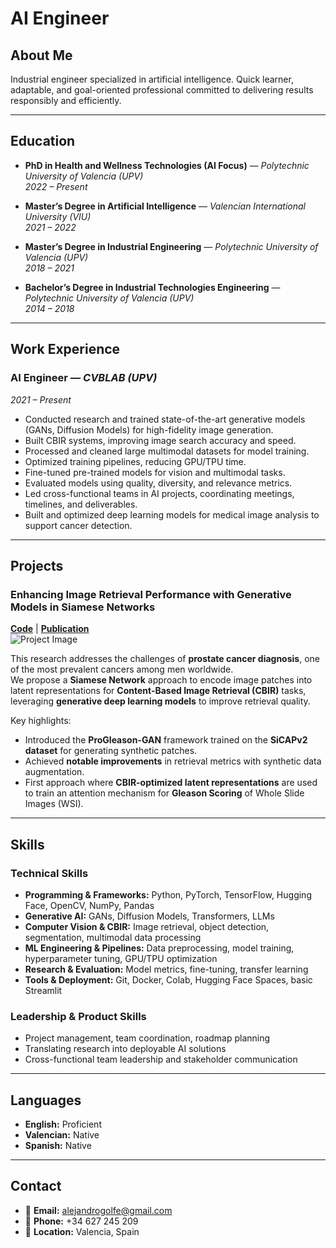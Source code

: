 # AI Engineer

## About Me
Industrial engineer specialized in artificial intelligence. Quick learner, adaptable, and goal-oriented professional committed to delivering results responsibly and efficiently.

---

## Education
- **PhD in Health and Wellness Technologies (AI Focus)** — *Polytechnic University of Valencia (UPV)*  
  *2022 – Present*

- **Master’s Degree in Artificial Intelligence** — *Valencian International University (VIU)*  
  *2021 – 2022*

- **Master’s Degree in Industrial Engineering** — *Polytechnic University of Valencia (UPV)*  
  *2018 – 2021*

- **Bachelor’s Degree in Industrial Technologies Engineering** — *Polytechnic University of Valencia (UPV)*  
  *2014 – 2018*

---

## Work Experience
### **AI Engineer** — *CVBLAB (UPV)*  
*2021 – Present*  
- Conducted research and trained state-of-the-art generative models (GANs, Diffusion Models) for high-fidelity image generation.  
- Built CBIR systems, improving image search accuracy and speed.  
- Processed and cleaned large multimodal datasets for model training.  
- Optimized training pipelines, reducing GPU/TPU time.  
- Fine-tuned pre-trained models for vision and multimodal tasks.  
- Evaluated models using quality, diversity, and relevance metrics.  
- Led cross-functional teams in AI projects, coordinating meetings, timelines, and deliverables.  
- Built and optimized deep learning models for medical image analysis to support cancer detection.

---
## Projects

### **Enhancing Image Retrieval Performance with Generative Models in Siamese Networks**  
**[Code](https://github.com/cvblab/CBIR_SYNTHETIC_VIEWS)** | **[Publication](https://ieeexplore.ieee.org/abstract/document/10896802)**  
![Project Image](path_to_image.jpg)  

This research addresses the challenges of **prostate cancer diagnosis**, one of the most prevalent cancers among men worldwide.  
We propose a **Siamese Network** approach to encode image patches into latent representations for **Content-Based Image Retrieval (CBIR)** tasks, leveraging **generative deep learning models** to improve retrieval quality.  

Key highlights:
- Introduced the **ProGleason-GAN** framework trained on the **SiCAPv2 dataset** for generating synthetic patches.  
- Achieved **notable improvements** in retrieval metrics with synthetic data augmentation.  
- First approach where **CBIR-optimized latent representations** are used to train an attention mechanism for **Gleason Scoring** of Whole Slide Images (WSI).  

---


## Skills
### **Technical Skills**
- **Programming & Frameworks:** Python, PyTorch, TensorFlow, Hugging Face, OpenCV, NumPy, Pandas  
- **Generative AI:** GANs, Diffusion Models, Transformers, LLMs  
- **Computer Vision & CBIR:** Image retrieval, object detection, segmentation, multimodal data processing  
- **ML Engineering & Pipelines:** Data preprocessing, model training, hyperparameter tuning, GPU/TPU optimization  
- **Research & Evaluation:** Model metrics, fine-tuning, transfer learning  
- **Tools & Deployment:** Git, Docker, Colab, Hugging Face Spaces, basic Streamlit  

### **Leadership & Product Skills**
- Project management, team coordination, roadmap planning  
- Translating research into deployable AI solutions  
- Cross-functional team leadership and stakeholder communication  

---

## Languages
- **English:** Proficient  
- **Valencian:** Native  
- **Spanish:** Native  

---

## Contact
- 📧 **Email:** alejandrogolfe@gmail.com  
- 📱 **Phone:** +34 627 245 209  
- 📍 **Location:** Valencia, Spain  
